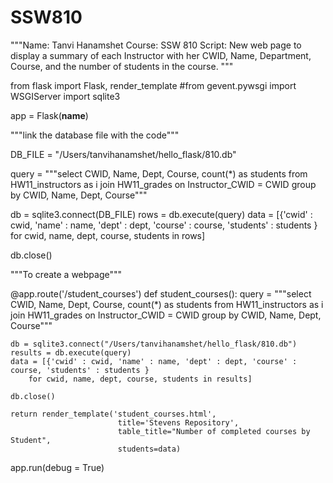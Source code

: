 # SSW810
"""Name: Tanvi Hanamshet
Course: SSW 810
Script: New web page to display a summary of 
each Instructor with her CWID, Name, Department, 
Course, and the number of students in the course.
"""

from flask import Flask, render_template
#from gevent.pywsgi import WSGIServer
import sqlite3


app = Flask(__name__)

"""link the database file with the code"""

DB_FILE = "/Users/tanvihanamshet/hello_flask/810.db"

query = """select CWID, Name, Dept, Course, count(*) as students from HW11_instructors as i join HW11_grades
           on Instructor_CWID = CWID
           group by CWID, Name, Dept, Course"""

db = sqlite3.connect(DB_FILE)
rows = db.execute(query)
data = [{'cwid' : cwid, 'name' : name, 'dept' : dept, 'course' : course, 'students' : students }
        for cwid, name, dept, course, students in rows]

db.close()


"""To create a webpage"""

@app.route('/student_courses')
def student_courses():
    query = """select CWID, Name, Dept, Course, count(*) as students from HW11_instructors as i join HW11_grades
           on Instructor_CWID = CWID
           group by CWID, Name, Dept, Course"""

    db = sqlite3.connect("/Users/tanvihanamshet/hello_flask/810.db")
    results = db.execute(query)
    data = [{'cwid' : cwid, 'name' : name, 'dept' : dept, 'course' : course, 'students' : students }
        for cwid, name, dept, course, students in results]

    db.close()

    return render_template('student_courses.html',
                            title='Stevens Repository',
                            table_title="Number of completed courses by Student",
                            students=data)

app.run(debug = True)
   
